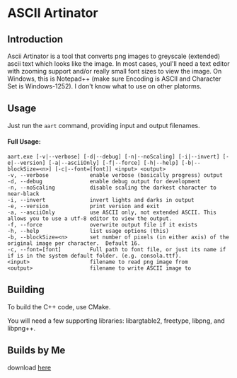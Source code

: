# ASCII Artinator 
## Introduction 
Ascii Artinator is a tool that converts png images to greyscale (extended) ascii text which looks like the image.
In most cases, youl'll need a text editor with zooming support and/or really small font sizes to view the image.
On Windows, this is Notepad++ (make sure Encoding is ASCII and Character Set is Windows-1252).  I don't know what to use on other platorms.

## Usage

Just run the `aart` command, providing input and output filenames.

#### Full Usage: 
```
aart.exe [-v|--verbose] [-d|--debug] [-n|--noScaling] [-i|--invert] [-e|--version] [-a|--asciiOnly] [-f|--force] [-h|--help] [-b|--blockSize=<n>] [-c|--font=[font]] <input> <output>
-v, --verbose             enable verbose (basically progress) output
-d, --debug               enable debug output for development
-n, --noScaling           disable scaling the darkest character to near-black
-i, --invert              invert lights and darks in output
-e, --version             print version and exit
-a, --asciiOnly           use ASCII only, not extended ASCII. This allows you to use a utf-8 editor to view the output.
-f, --force               overwrite output file if it exists
-h, --help                list usage options (this)
-b, --blockSize=<n>       set number of pixels (in either axis) of the original image per character.  Default 16.
-c, --font=[font]         Full path to font file, or just its name if if is in the system default folder. (e.g. consola.ttf).
<input>                   filename to read png image from
<output>                  filename to write ASCII image to
```

## Building
To build the C++ code, use CMake.

You will need a few supporting libraries:
libargtable2, freetype, libpng, and libpng++.

## Builds by Me 
download [here](https://app.box.com/shared/static/b3o0v9lr70x0t8yvelk6t27pabmjftf8.zip)